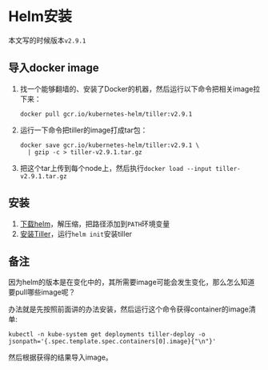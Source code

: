 # Helm安装

本文写的时候版本`v2.9.1`

## 导入docker image

1. 找一个能够翻墙的、安装了Docker的机器，然后运行以下命令把相关image拉下来：
   ```
   docker pull gcr.io/kubernetes-helm/tiller:v2.9.1
   ```
1. 运行一下命令把tiller的image打成tar包：
   ```
   docker save gcr.io/kubernetes-helm/tiller:v2.9.1 \
     | gzip -c > tiller-v2.9.1.tar.gz
   ```
1. 把这个tar上传到每个node上，然后执行`docker load --input tiller-v2.9.1.tar.gz`


## 安装

1. [下载helm][helm-binary]，解压缩，把路径添加到`PATH`环境变量
1. [安装Tiller][install-tiller]，运行`helm init`安装tiller


## 备注

因为helm的版本是在变化中的，其所需要image可能会发生变化，那么怎么知道要pull哪些image呢？

办法就是先按照前面讲的办法安装，然后运行这个命令获得container的image清单:

```
kubectl -n kube-system get deployments tiller-deploy -o jsonpath='{.spec.template.spec.containers[0].image}{"\n"}'
```

然后根据获得的结果导入image。

[helm-binary]: https://docs.helm.sh/using_helm/#from-the-binary-releases
[install-tiller]: https://docs.helm.sh/using_helm/#installing-tiller